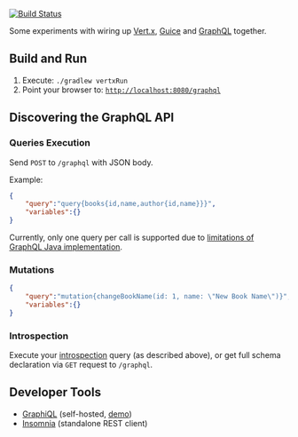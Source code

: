 [![Build Status](https://travis-ci.org/spodin/library.svg?branch=master)](https://travis-ci.org/spodin/library)

Some experiments with wiring up [Vert.x](http://vertx.io), [Guice](https://github.com/google/guice) and [GraphQL](http://graphql.org) together.

## Build and Run

1. Execute: `./gradlew vertxRun`
2. Point your browser to: [`http://localhost:8080/graphql`](http://localhost:8080/graphql)

## Discovering the GraphQL API

### Queries Execution

Send `POST` to `/graphql` with JSON body.

Example:

```json
{
	"query":"query{books{id,name,author{id,name}}}",
	"variables":{}
}
```

Currently, only one query per call is supported due to [limitations of GraphQL Java implementation](https://github.com/graphql-java/graphql-java/issues/431).

### Mutations

```json
{
	"query":"mutation{changeBookName(id: 1, name: \"New Book Name\")}",
	"variables":{}
}
```

### Introspection

Execute your [introspection](http://graphql.org/learn/introspection) query (as described above), 
or get full schema declaration via `GET` request to `/graphql`.

## Developer Tools

- [GraphiQL](https://github.com/graphql/graphiql) (self-hosted, [demo](http://graphql.org/swapi-graphql/))
- [Insomnia](https://insomnia.rest/) (standalone REST client)